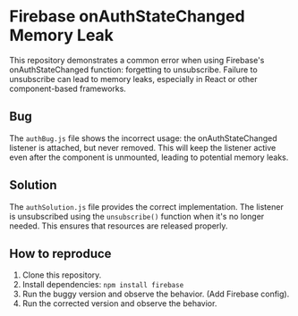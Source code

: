 # Firebase onAuthStateChanged Memory Leak
This repository demonstrates a common error when using Firebase's onAuthStateChanged function: forgetting to unsubscribe.  Failure to unsubscribe can lead to memory leaks, especially in React or other component-based frameworks.

## Bug
The `authBug.js` file shows the incorrect usage: the onAuthStateChanged listener is attached, but never removed.  This will keep the listener active even after the component is unmounted, leading to potential memory leaks.

## Solution
The `authSolution.js` file provides the correct implementation.  The listener is unsubscribed using the `unsubscribe()` function when it's no longer needed. This ensures that resources are released properly.

## How to reproduce
1. Clone this repository.
2. Install dependencies:  `npm install firebase`
3. Run the buggy version and observe the behavior.  (Add Firebase config). 
4. Run the corrected version and observe the behavior.